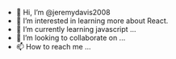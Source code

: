 - 👋 Hi, I’m @jeremydavis2008
- 👀 I’m interested in learning more about React.
- 🌱 I’m currently learning javascript ...
- 💞️ I’m looking to collaborate on ...
- 📫 How to reach me ...

<!---
jeremydavis2008/jeremydavis2008 is a ✨ special ✨ repository because its `README.md` (this file) appears on your GitHub profile.
You can click the Preview link to take a look at your changes.
--->
